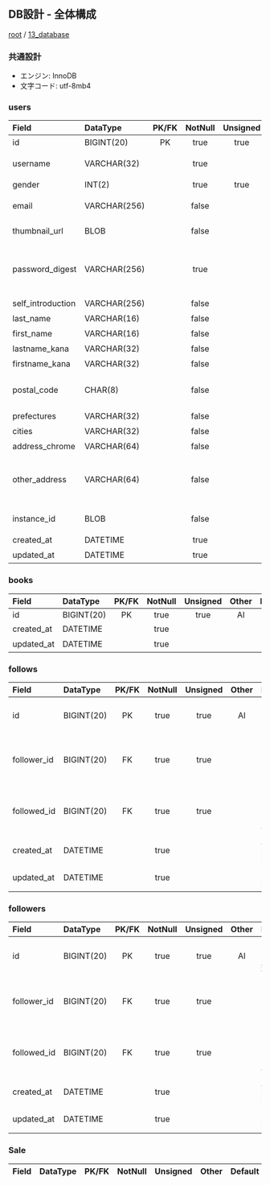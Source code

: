 ## DB設計 - 全体構成

[root](./../../README.md) 
/ [13_database](./db_design.md)

### 共通設計

* エンジン: InnoDB
* 文字コード: utf-8mb4

### users

|       Field       |   DataType   | PK/FK | NotNull | Unsigned | Other | Default |         Explanation          |               Validation               |
| :---------------- | :----------- | :---: | :-----: | :------: | :---: | :------ | :--------------------------- | :------------------------------------- |
| id                | BIGINT(20)   |  PK   |  true   |   true   |  AI   |         | ユーザーID                   |                                        |
| username          | VARCHAR(32)  |       |  true   |          |       |         | ニックネーム                 |                                        |
| gender            | INT(2)       |       |  true   |   true   |       | 0       | 性別                         |                                        |
| email             | VARCHAR(256) |       |  false  |          |  UQ   |         | メールアドレス               | Format: Email                          |
| thumbnail_url     | BLOB         |       |  false  |          |       |         | サムネイル                   | Format: base64                         |
| password_digest   | VARCHAR(256) |       |  true   |          |       |         | パスワード                   | Length: 6 <= n <= 32, Format: Password |
| self_introduction | VARCHAR(256) |       |  false  |          |       |         | 自己紹介                     |                                        |
| last_name         | VARCHAR(16)  |       |  false  |          |       |         | 名字（漢字)                  |                                        |
| first_name        | VARCHAR(16)  |       |  false  |          |       |         | 名前（漢字)                  |                                        |
| lastname_kana     | VARCHAR(32)  |       |  false  |          |       |         | 名前（かな)                  |                                        |
| firstname_kana    | VARCHAR(32)  |       |  false  |          |       |         | 名前（かな)                  |                                        |
| postal_code       | CHAR(8)      |       |  false  |          |       |         | 郵便番号                     | xxx-xxxx　ハイフン付き                 |
| prefectures       | VARCHAR(32)  |       |  false  |          |       |         | 都道府県                     |                                        |
| cities            | VARCHAR(32)  |       |  false  |          |       |         | 市町村                       |                                        |
| address_chrome    | VARCHAR(64)  |       |  false  |          |       |         | 番地・丁目                   |                                        |
| other_address     | VARCHAR(64)  |       |  false  |          |       |         | マンション・ビル名・部屋番号 |                                        |
| instance_id       | BLOB         |       |  false  |          |       |         | 端末ID                       | NNにするか検討中                       |
| created_at        | DATETIME     |       |  true   |          |       |         | 登録日時                     |                                        |
| updated_at        | DATETIME     |       |  true   |          |       |         | 更新日時                     |                                        |

### books

|   Field    |  DataType  | PK/FK | NotNull | Unsigned |     Other     | Default | Explanation |                   Validation                    |
| :--------- | :--------- | :---: | :-----: | :------: | :-----------: | :------ | :---------- | :---------------------------------------------- |
| id         | BIGINT(20) |  PK   |  true   |   true   |      AI       |         | ID          |                                                 |
| created_at | DATETIME   |       |  true   |          |               |         | 登録日時    |                                                 |
| updated_at | DATETIME   |       |  true   |          |               |         | 更新日時    |                                                 |

### follows

|    Field    |  DataType  | PK/FK | NotNull | Unsigned | Other |         Default          | Explanation | Validation |
| :---------- | :--------- | :---: | :-----: | :------: | :---: | :----------------------- | :---------- | ---------- |
| id          | BIGINT(20) |  PK   |  true   |   true   |  AI   | フォロー管理ID           |             |            |
| follower_id | BIGINT(20) |  FK   |  true   |   true   |       | フォローするユーザーID   |             |            |
| followed_id | BIGINT(20) |  FK   |  true   |   true   |       | フォローされるユーザーID |             |            |
| created_at  | DATETIME   |       |  true   |          |       | 登録日時                 |             |            |
| updated_at  | DATETIME   |       |  true   |          |       | 更新日時                 |             |            |

### followers

|    Field    |  DataType  | PK/FK | NotNull | Unsigned | Other |         Default          | Explanation | Validation |
| :---------- | :--------- | :---: | :-----: | :------: | :---: | :----------------------- | :---------- | ---------- |
| id          | BIGINT(20) |  PK   |  true   |   true   |  AI   | フォロワー管理ID         |             |            |
| follower_id | BIGINT(20) |  FK   |  true   |   true   |       | フォローするユーザーID   |             |            |
| followed_id | BIGINT(20) |  FK   |  true   |   true   |       | フォローされるユーザーID |             |            |
| created_at  | DATETIME   |       |  true   |          |       | 登録日時                 |             |            |
| updated_at  | DATETIME   |       |  true   |          |       | 更新日時                 |             |            |

### Sale

| Field | DataType | PK/FK | NotNull | Unsigned | Other | Default | Explanation | Validation |
| :---- | :------- | :---: | :-----: | :------: | :---: | :------ | :---------- | ---------- |
